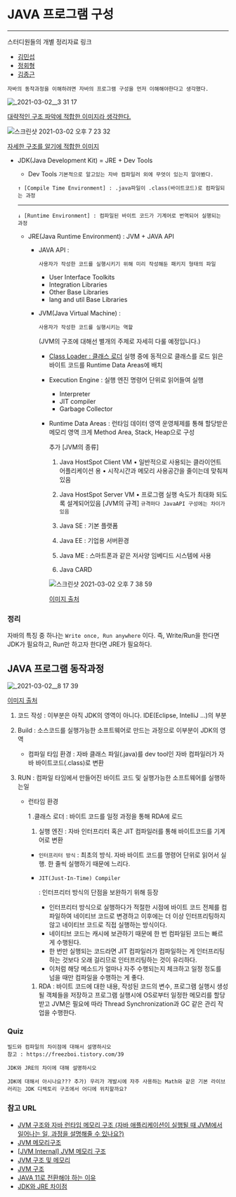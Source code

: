 # JAVA 프로그램 구성
----------------

스터디원들의 개별 정리자료 링크

- [김민섭](https://www.notion.so/JAVA-8690a40b3b3b4b06ba03c33428805b1f)
- [정회형](https://www.notion.so/hotheadfactory/Java-JVM-7ac82825736e4305affbf291cef138aa)
- [김종근](https://github.com/Bellroute/TIL/blob/master/Java/JVM%20%EA%B5%AC%EC%A1%B0.md)

```
자바의 동작과정을 이해하려면 자바의 프로그램 구성을 먼저 이해해야한다고 생각했다.
```

![_2021-03-02__3 31 17](https://user-images.githubusercontent.com/40922963/110082056-31605b00-7dd0-11eb-9b9e-664807c07c6c.png)

[대략적인 구조 파악에 적합한 이미지라 생각한다.](https://www.dazhuanlan.com/2020/05/05/5eb177b463a57/)  

![스크린샷 2021-03-02 오후 7 23 32](https://user-images.githubusercontent.com/40922963/110082067-345b4b80-7dd0-11eb-9aff-ee92b38a12e0.png)

[자세한 구조를 알기에 적합한 이미지](https://www.notion.so/JAVA-8690a40b3b3b4b06ba03c33428805b1f)

- JDK(Java Development Kit) = JRE + Dev Tools

  - Dev Tools `기본적으로 알고있는 자바 컴파일러 외에 무엇이 있는지 알아봤다.`

  `↑ [Compile Time Environment] : .java파일이 .class(바이트코드)로 컴파일되는 과정`

  ------

  `↓ [Runtime Environment] : 컴파일된 바이트 코드가 기계어로 번역되어 실행되는 과정`

  - JRE(Java Runtime Environment) : JVM + JAVA API

    - JAVA API : 

      ```
      사용자가 작성한 코드를 실행시키기 위해 미리 작성해둔 패키지 형태의 파일
      ```

      - User Interface Toolkits
      - Integration Libraries
      - Other Base Libraries
      - lang and util Base Libraries

    - JVM(Java Virtual Machine) : 

      ```
      사용자가 작성한 코드를 실행시키는 역할
      ```

      (JVM의 구조에 대해선 별개의 주제로 자세히 다룰 예정입니다.)

      - [Class Loader : 클래스 로더](https://www.notion.so/JVM-1-8c03a7155c5549278b36fd0fcad0c7af) 실행 중에 동적으로 클래스를 로드 읽은 바이트 코드를 Runtime Data Areas에 배치

      - Execution Engine : 실행 엔진 명령어 단위로 읽어들여 실행

        - Interpreter
        - JIT compiler
        - Garbage Collector

      - Runtime Data Areas : 런타임 데이터 영역 운영체제를 통해 할당받은 메모리 영역 크게 Method Area, Stack, Heap으로 구성

        추가 [JVM의 종류]

        1. Java HostSpot Client VM • 일반적으로 사용되는 클라이언트 어플리케이션 용 • 시작시간과 메모리 사용공간을 줄이는데 맞춰져있음

        2. Java HostSpot Server VM • 프로그램 실행 속도가 최대화 되도록 설계되어있음 [JVM의 규격] `규격마다 JavaAPI 구성에는 차이가 있음`

        3. Java SE : 기본 플랫폼

        4. Java EE : 기업용 서버환경

        5. Java ME : 스마트폰과 같은 저사양 임베디드 시스템에 사용

        6. Java CARD

        ![스크린샷 2021-03-02 오후 7 38 59](https://user-images.githubusercontent.com/40922963/110082083-391fff80-7dd0-11eb-98a4-24dbf138be8a.png)
	
		[이미지 출처](https://honbabzone.com/java/java-jvm/)
### 정리

자바의 특징 중 하나는 `Write once, Run anywhere` 이다. 즉,  Write/Run을 한다면 JDK가 필요하고, Run만 하고자 한다면 JRE가 필요하다.

## JAVA 프로그램 동작과정

![_2021-03-02__8 17 39](https://user-images.githubusercontent.com/40922963/110082096-3d4c1d00-7dd0-11eb-8765-8c9329e8e092.png)

[이미지 출처](http://www.tcpschool.com/java/java_intro_programming)

1. 코드 작성 : 이부분은 아직 JDK의 영역이 아니다. IDE(Eclipse, IntelliJ ...)의 부분

2. Build : 소스코드를 실행가능한 소프트웨어로 만드는 과정으로 이부분이 JDK의 영역

   - 컴파일 타임 환경 : 자바 클래스 파일(.java)를 dev tool인 자바 컴파일러가 자바 바이트코드(.class)로 변환

3. RUN : 컴파일 타임에서 만들어진 바이트 코드 및 실행가능한 소프트웨어를 실행하는일

   - 런타임 환경

     1 .클래스 로더 : 바이트 코드를 일정 과정을 통해 RDA에 로드

     1. 실행 엔진 : 자바 인터프리터 혹은 JIT 컴파일러를 통해 바이트코드를 기계어로 변환

     - `인터프리터 방식` : 최초의 방식. 자바 바이트 코드를 명령어 단위로 읽어서 실행. 한 줄씩 실행하기 때문에 느리다.

     - ```
       JIT(Just-In-Time) Compiler
       ```

        : 인터프리터 방식의 단점을 보완하기 위해 등장

       - 인터프리터 방식으로 실행하다가 적절한 시점에 바이트 코드 전체를 컴파일하여 네이티브 코드로 변경하고 이후에는 더 이상 인터프리팅하지 않고 네이티브 코드로 직접 실행하는 방식이다.
       - 네이티브 코드는 캐시에 보관하기 때문에 한 번 컴파일된 코드는 빠르게 수행된다.
       - 한 번만 실행되는 코드라면 JIT 컴파일러가 컴파일하는 게 인터프리팅하는 것보다 오래 걸리므로 인터프리팅하는 것이 유리하다.
       - 이처럼 해당 메소드가 얼마나 자주 수행되는지 체크하고 일정 정도를 넘을 때만 컴파일을 수행하는 게 좋다.

     1. RDA : 바이트 코드에 대한 내용, 작성된 코드의 변수, 프로그램 실행시 생성될 객체들을 저장하고 프로그램 실행시에 OS로부터 일정한 메모리를 할당 받고 JVM은 필요에 따라 Thread Synchronization과 GC 같은 관리 작업을 수행한다.

### Quiz

```
빌드와 컴파일의 차이점에 대해서 설명하시오 
참고 : https://freezboi.tistory.com/39
```
```
JDK와 JRE의 차이에 대해 설명하시오
```
```
JDK에 대해서 아시나요??? 추가) 우리가 개발시에 자주 사용하는 Math와 같은 기본 라이브러리는 JDK 디렉토리 구조에서 어디에 위치할까요?
```

### 참고 URL

- [JVM 구조와 자바 런타임 메모리 구조 (자바 애플리케이션이 실행될 때 JVM에서 일어나는 일, 과정을 설명해줄 수 있나요?)](https://jeong-pro.tistory.com/148)
- [JVM 메모리구조](https://huelet.tistory.com/entry/JVM-메모리구조)
- [[JVM Internal\] JVM 메모리 구조](https://12bme.tistory.com/382)
- [JVM 구조 및 메모리](https://lazymankook.tistory.com/79)
- [JVM 구조](https://velog.io/@litien/JVM-구조)
- [JAVA 11로 전환해야 하는 이유](https://docs.microsoft.com/ko-kr/azure/developer/java/fundamentals/reasons-to-move-to-java-11)
- [JDK와 JRE 차이점](https://goodgid.github.io/Java-JDK-JRE/)
